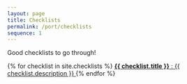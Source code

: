 ```yaml
---
layout: page
title: Checklists
permalink: /port/checklists
sequence: 1
---
```


<p class="subtitle">Good checklists to go through!</p>

<nav class="panel">
  {% for checklist in site.checklists %}
  <a class="panel-block searchable" href="{{ checklist.url }}">
    <span class="panel-icon">
      <i class="fas fa-book" aria-hidden="true"></i>
    </span>
    <strong>{{ checklist.title }}</strong> : {{ checklist.description }}
  </a>
  {% endfor %}
</nav>
